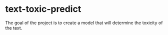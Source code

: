 # text-toxic-predict
The goal of the project is to create a model that will determine the toxicity of the text.
